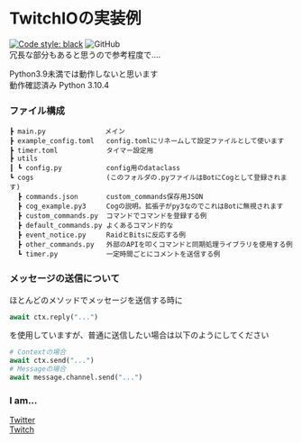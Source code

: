 # TwitchIOの実装例
[![Code style: black](https://img.shields.io/badge/code%20style-black-000000.svg)](https://github.com/psf/black)
![GitHub](https://img.shields.io/github/license/Charahiro-tan/TwitchIO_example_ja)  
冗長な部分もあると思うので参考程度で‥‥  
  
Python3.9未満では動作しないと思います  
動作確認済み Python 3.10.4  
  
### ファイル構成
```
┣ main.py　             メイン
┣ example_config.toml   config.tomlにリネームして設定ファイルとして使います
┣ timer.toml            タイマー設定用
┣ utils
┃ ┗ config.py           config用のdataclass
┗ cogs                  (このフォルダの.pyファイルはBotにCogとして登録されます)
  ┣ commands.json       custom_commands保存用JSON
  ┣ cog_example.py3     Cogの説明。拡張子がpy3なのでこれはBotに無視されます
  ┣ custom_commands.py  コマンドでコマンドを登録する例
  ┣ default_commands.py よくあるコマンド的な
  ┣ event_notice.py     RaidとBitsに反応する例
  ┣ other_commands.py   外部のAPIを叩くコマンドと同期処理ライブラリを使用する例
  ┗ timer.py            一定時間ごとにコメントを送信する例
```
  
### メッセージの送信について
ほとんどのメソッドでメッセージを送信する時に
```python
await ctx.reply("...")
```
を使用していますが、普通に送信したい場合は以下のようにしてください
```python
# Contextの場合
await ctx.send("...")
# Messageの場合
await message.channel.send("...")
```
  

### I am...
[Twitter](https://twitter.com/__Charahiro)  
[Twitch](https://www.twitch.tv/charahiro_)